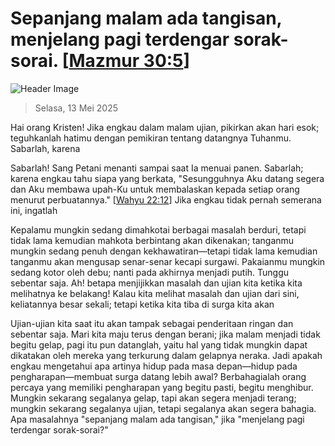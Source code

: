 
# Sepanjang malam ada tangisan, menjelang pagi terdengar sorak-sorai. [[Mazmur 30:5](http://alkitab.sabda.org/?Mazmur%2030:5)]

![Header Image](https://alkitab.app/slice/sunrise.jpg)

> Selasa, 13 Mei 2025

Hai orang Kristen! Jika engkau dalam malam ujian, pikirkan akan hari esok; teguhkanlah hatimu dengan pemikiran tentang datangnya Tuhanmu. Sabarlah, karena

Sabarlah! Sang Petani menanti sampai saat Ia menuai panen. Sabarlah; karena engkau tahu siapa yang berkata, "Sesungguhnya Aku datang segera dan Aku membawa upah-Ku untuk membalaskan kepada setiap orang menurut perbuatannya." [[Wahyu 22:12](http://alkitab.sabda.org/?Wahyu%2022:12)] Jika engkau tidak pernah semerana ini, ingatlah

Kepalamu mungkin sedang dimahkotai berbagai masalah berduri, tetapi tidak lama kemudian mahkota berbintang akan dikenakan; tanganmu mungkin sedang penuh dengan kekhawatiran—tetapi tidak lama kemudian tanganmu akan mengusap senar-senar kecapi surgawi. Pakaianmu mungkin sedang kotor oleh debu; nanti pada akhirnya menjadi putih. Tunggu sebentar saja. Ah! betapa menjijikkan masalah dan ujian kita ketika kita melihatnya ke belakang! Kalau kita melihat masalah dan ujian dari sini, keliatannya besar sekali; tetapi ketika kita tiba di surga kita akan

Ujian-ujian kita saat itu akan tampak sebagai penderitaan ringan dan sebentar saja. Mari kita maju terus dengan berani; jika malam menjadi tidak begitu gelap, pagi itu pun datanglah, yaitu hal yang tidak mungkin dapat dikatakan oleh mereka yang terkurung dalam gelapnya neraka. Jadi apakah engkau mengetahui apa artinya hidup pada masa depan—hidup pada pengharapan—membuat surga datang lebih awal? Berbahagialah orang percaya yang memiliki pengharapan yang begitu pasti, begitu menghibur. Mungkin sekarang segalanya gelap, tapi akan segera menjadi terang; mungkin sekarang segalanya ujian, tetapi segalanya akan segera bahagia. Apa masalahnya "sepanjang malam ada tangisan," jika "menjelang pagi terdengar sorak-sorai?"
    